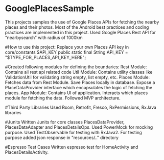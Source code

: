 # GooglePlacesSample
This projects samples the use of Google Places APIs for fetching the nearby places and their photos. 
Most of the Android best practices and coding practices are implemented in this project. Used Google Places Rest API for “nearbysearch” with radius of 1000km

#How to use this project:
Replace your own Places API key in core/constants $API_KEY
public static final String API_KEY = "$TYPE_FOR_PLACES_API_KEY_HERE";

#Created following modules for defining the boundaries:
Rest Module: Contains all rest api related code
Util Module: Contains utility classes like ValidationUtil for validating string empty, list empty, etc.
Places Module: Fetches data from Rest Module. Save Places locally in database. Expose a PlaceDataProvider interface which encapsulates the logic of fetching the places.
App Module: Contains UI of application. Interacts which places module for fetching the data.
Followed MVP architecture.

#Third Party Libraries
Used Room, Retrofit, Fresco, RxPermissions, RxJava libraries

#Junits
Written Junits for core classes PlacesDataProvider, PlacesDataAdapter and PlacesDetailsOps. Used PowerMock for mocking purpose. Used TestObservable for testing with RxJava2. For testing purpose added json response in "resources/.." directory

#Espresso Test Cases
Written espresso test for HomeActivity and PlacesDetailsActivity.
